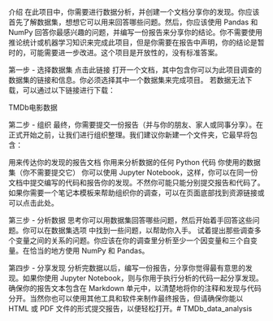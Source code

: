 介绍
在此项目中，你需要进行数据分析，并创建一个文档分享你的发现。你应该首先了解数据集，想想它可以用来回答哪些问题。然后，你应该使用 Pandas 和 NumPy 回答你最感兴趣的问题，并编写一份报告来分享你的结论。你不需要使用推论统计或机器学习知识来完成此项目，但是你需要在报告中声明，你的结论是暂时的，可能需要进一步改进。这个项目是开放性的，没有标准答案。

第一步 - 选择数据集
点击此链接 打开一个文档，其中包含你可以为此项目调查的数据集的链接和信息。你必须选择其中一个数据集来完成项目。 若数据无法下载，可以通过以下链接进行下载：

TMDb电影数据

第二步 - 组织
最终，你需要提交一份报告（并与你的朋友、家人或同事分享）。在正式开始之前，让我们进行组织整理。我们建议你新建一个文件夹，它最早将包含：

用来传达你的发现的报告文档
你用来分析数据的任何 Python 代码
你使用的数据集（你不需要提交它）
你可以使用 Jupyter Notebook，这样，你可以在同一份文档中提交编写的代码和报告你的发现。不然你可能只能分别提交报告和代码了。如果你需要一个笔记本模板来帮助组织你的调查，可以在页面底部找到资源链接或可以点击此处。

第三步 - 分析数据
思考你可以用数据集回答哪些问题，然后开始着手回答这些问题。你可以在数据集选项 中找到一些问题，以帮助你入手。 试着提出那些调查多个变量之间的关系的问题。你应该在你的调查里分析至少一个因变量和三个自变量。在恰当的地方使用 NumPy 和 Pandas。

第四步 - 分享发现
分析完数据以后，编写一份报告，分享你觉得最有意思的发现。如果你使用 Jupyter Notebook，则与你用于执行分析的代码一起分享发现。确保你的报告文本包含在 Markdown 单元中，以清楚地将你的注释和发现与代码分开。当然你也可以使用其他工具和软件来制作最终报告，但请确保你能以 HTML 或 PDF 文件的形式提交报告，以便轻松打开。# TMDb_data_analysis
